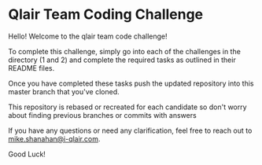 # Qlair Team Coding Challenge

Hello! Welcome to the qlair team code challenge!

To complete this challenge, simply go into each of
the challenges in the directory (1 and 2) and complete
the required tasks as outlined in their README files.

Once you have completed these tasks push the updated repository
into this master branch that you've cloned.

This repository is rebased or recreated for each candidate
so don't worry about finding previous branches or commits with answers

If you have any questions or need any clarification, feel free
to reach out to mike.shanahan@i-qlair.com.

Good Luck!